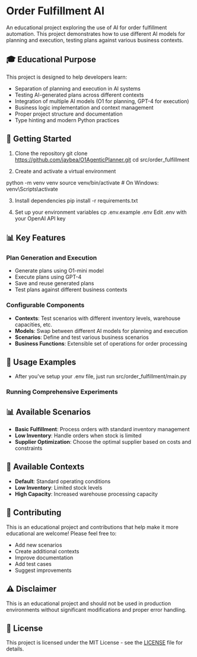 # Order Fulfillment AI

An educational project exploring the use of AI for order fulfillment automation. This project demonstrates how to use different AI models for planning and execution, testing plans against various business contexts.

## 🎓 Educational Purpose

This project is designed to help developers learn:
- Separation of planning and execution in AI systems
- Testing AI-generated plans across different contexts
- Integration of multiple AI models (O1 for planning, GPT-4 for execution)
- Business logic implementation and context management
- Proper project structure and documentation
- Type hinting and modern Python practices

## 🚀 Getting Started

1. Clone the repository
git clone https://github.com/jaybea/O1AgenticPlanner.git
cd src/order_fulfillment


2. Create and activate a virtual environment

python -m venv venv
source venv/bin/activate # On Windows: venv\Scripts\activate

3. Install dependencies
pip install -r requirements.txt

4. Set up your environment variables
cp .env.example .env
Edit .env with your OpenAI API key

## 📊 Key Features

### Plan Generation and Execution
- Generate plans using O1-mini model
- Execute plans using GPT-4
- Save and reuse generated plans
- Test plans against different business contexts

### Configurable Components
- **Contexts**: Test scenarios with different inventory levels, warehouse capacities, etc.
- **Models**: Swap between different AI models for planning and execution
- **Scenarios**: Define and test various business scenarios
- **Business Functions**: Extensible set of operations for order processing

## 🔧 Usage Examples
- After you've setup your .env file, just run src/order_fulfillment/main.py

### Running Comprehensive Experiments

## 📊 Available Scenarios
- **Basic Fulfillment**: Process orders with standard inventory management
- **Low Inventory**: Handle orders when stock is limited
- **Supplier Optimization**: Choose the optimal supplier based on costs and constraints

## 🔄 Available Contexts
- **Default**: Standard operating conditions
- **Low Inventory**: Limited stock levels
- **High Capacity**: Increased warehouse processing capacity

## 🤝 Contributing
This is an educational project and contributions that help make it more educational are welcome! Please feel free to:
- Add new scenarios
- Create additional contexts
- Improve documentation
- Add test cases
- Suggest improvements

## ⚠️ Disclaimer
This is an educational project and should not be used in production environments without significant modifications and proper error handling.

## 📄 License
This project is licensed under the MIT License - see the [LICENSE](LICENSE) file for details.
